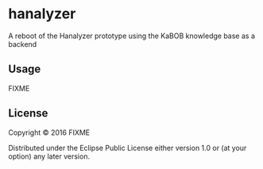 # hanalyzer

A reboot of the Hanalyzer prototype using the KaBOB knowledge base as a backend

## Usage

FIXME

## License

Copyright © 2016 FIXME

Distributed under the Eclipse Public License either version 1.0 or (at
your option) any later version.
